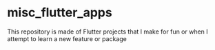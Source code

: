 # misc_flutter_apps
This repository is made of Flutter projects that I make for fun or when I attempt to learn a new feature or package
